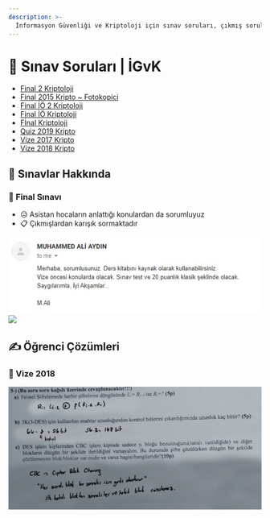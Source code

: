 ```yaml
---
description: >-
  İnformasyon Güvenliği ve Kriptoloji için sınav soruları, çıkmış sorular, çıkmışlar, önceki senelerde çıkan sorular
---
```


# 📃 Sınav Soruları \| İGvK

<!--YPackage.YGitbookIntegration-tarafından-otomatik-oluşturulmuştur-->

- [Final 2 Kriptoloji](Final%202%20Kriptoloji.pdf)
- [Final 2015 Kripto ~ Fotokopici](Final%202015%20Kripto%20~%20Fotokopici.pdf)
- [Final İÖ 2 Kriptoloji](Final%20%C4%B0%C3%96%202%20Kriptoloji.pdf)
- [Final İÖ Kriptoloji](Final%20%C4%B0%C3%96%20Kriptoloji.pdf)
- [Fİnal Kriptoloji](F%C4%B0nal%20Kriptoloji.pdf)
- [Quiz 2019 Kripto](Quiz%202019%20Kripto.pdf)
- [Vize 2017 Kripto](Vize%202017%20Kripto.pdf)
- [Vize 2018 Kripto](Vize%202018%20Kripto.pdf)

<!--YPackage.YGitbookIntegration-tarafından-otomatik-oluşturulmuştur-->

## 📢 Sınavlar Hakkında

### 📅 Final Sınavı

- 😥 Asistan hocaların anlattığı konulardan da sorumluyuz
- 📋 Çıkmışlardan karışık sormaktadır


![](../../../res/final_hakkinda2.png)
![](../../../res/final_hakkında.png)

## ✍ Öğrenci Çözümleri

### 📅 Vize 2018

![](../../../res/kripto_vize.png)
